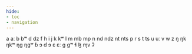 ```yaml
---
hide:
- toc
- navigation
---
```

a
aː
b
bʷ
d
dz
f
h
i
j
k
kʷ
l
m
mb
mp
n
nd
ndz
nt
nts
p
r
s
t
ts
u
uː
v
w
z
ŋ
ŋk
ŋkʷ
ŋɡ
ŋɡʷ
ɓ
ɔ
ɗ
ɘ
ɛ
ɛː
ɡ
ɡʷ
ɬ
ɮ
ɱv
ʔ
